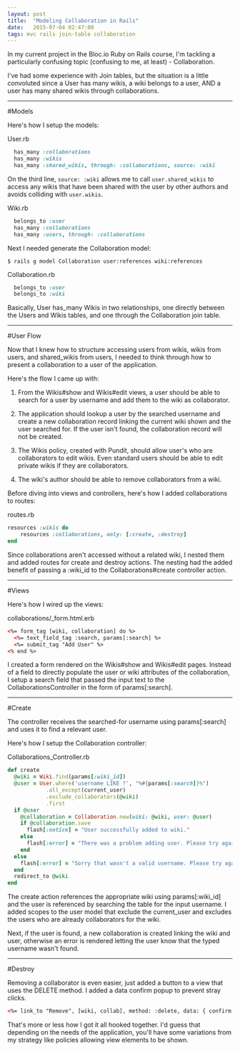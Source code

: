 ```yaml
---
layout: post
title:  "Modeling Collaboration in Rails"
date:   2015-07-04 02:47:00
tags: mvc rails join-table collaboration
---
```


In my current project in the Bloc.io Ruby on Rails course, I'm tackling a particularly confusing topic (confusing to me, at least) - Collaboration.  

I've had some experience with Join tables, but the situation is a little convoluted since a User has many wikis, a wiki belongs to a user, AND a user has many shared wikis through collaborations.

***

#Models

Here's how I setup the models:

User.rb

```ruby
  has_many :collaborations
  has_many :wikis
  has_many :shared_wikis, through: :collaborations, source: :wiki
```

On the third line, `source: :wiki` allows me to call `user.shared_wikis` to access any wikis that have been shared with the user by other authors and avoids colliding with `user.wikis`.

Wiki.rb

```ruby
  belongs_to :user
  has_many :collaborations
  has_many :users, through: :collaborations
```

Next I needed generate the Collaboration model:

`$ rails g model Collaboration user:references wiki:references`

Collaboration.rb

```ruby
  belongs_to :user
  belongs_to :wiki
```

Basically, User has_many Wikis in two relationships, one directly between the Users and Wikis tables, and one through the Collaboration join table.

***

#User Flow

Now that I knew how to structure accessing users from wikis, wikis from users, and shared_wikis from users, I needed to think through how to present a collaboration to a user of the application.

Here's the flow I came up with:

1. From the Wikis#show and Wikis#edit views, a user should be able to search for a user by username and add them to the wiki as collaborator.

2. The application should lookup a user by the searched username and create a new collaboration record linking the current wiki shown and the user searched for.  If the user isn't found, the collaboration record will not be created.

3. The Wikis policy, created with Pundit, should allow user's who are collaborators to edit wikis.  Even standard users should be able to edit private wikis if they are collaborators. 

4. The wiki's author should be able to remove collaborators from a wiki.

Before diving into views and controllers, here's how I added collaborations to routes:

routes.rb

```ruby
resources :wikis do 
    resources :collaborations, only: [:create, :destroy]
end
```

Since collaborations aren't accessed without a related wiki, I nested them and added routes for create and destroy actions. The nesting had the added benefit of passing a :wiki_id to the Collaborations#create controller action.

***

#Views

Here's how I wired up the views:

collaborations/_form.html.erb

```html
<%= form_tag [wiki, collaboration] do %>
  <%= text_field_tag :search, params[:search] %>
  <%= submit_tag "Add User" %>
<% end %>
```

I created a form rendered on the Wikis#show and Wikis#edit pages. Instead of a field to directly populate the user or wiki attributes of the collaboration, I setup a search field that passed the input text to the CollaborationsController in the form of params[:search].

***

#Create

The controller receives the searched-for username using params[:search] and uses it to find a relevant user.

Here's how I setup the Collaboration controller:

Collaborations_Controller.rb

```ruby
def create
  @wiki = Wiki.find(params[:wiki_id])
  @user = User.where('username LIKE ?', "%#{params[:search]}%")
            .all_except(current_user)
            .exclude_collaborators(@wiki)
            .first
  if @user
    @collaboration = Collaboration.new(wiki: @wiki, user: @user)
    if @collaboration.save
      flash[:notice] = "User successfully added to wiki."
    else
      flash[:error] = "There was a problem adding user. Please try again."
    end
  else
    flash[:error] = "Sorry that wasn't a valid username. Please try again."
  end
  redirect_to @wiki
end
```

The create action references the appropriate wiki using params[:wiki_id] and the user is referenced by searching the table for the input username.  I added scopes to the user model that exclude the current_user and excludes the users who are already collaborators for the wiki.

Next, if the user is found, a new collaboration is created linking the wiki and user, otherwise an error is rendered letting the user know that the typed username wasn't found.

***

#Destroy

Removing a collaborator is even easier, just added a button to a view that uses the DELETE method.  I added a data confirm popup to prevent stray clicks.

```html
<%= link_to "Remove", [wiki, collab], method: :delete, data: { confirm: 'Are you sure you want to remove this user?'} %>
```

That's more or less how I got it all hooked together.  I'd guess that depending on the needs of the application, you'll have some variations from my strategy like policies allowing view elements to be shown.  